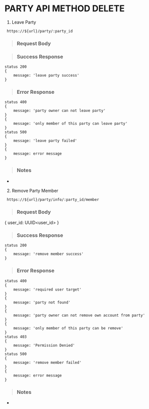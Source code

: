 # PARTY API METHOD DELETE

1. Leave Party

` https://${url}/party/:party_id`

> ### Request Body


> ### Success Response

```
status 200
{
    message: 'leave party success'
}
```

> ### Error Response

```
status 400
{
    message: 'party owner can not leave party'
}
{
    message: 'only member of this party can leave party'
}
status 500
{
    message: 'leave party failed'
}
{
    message: error message
}
```

> ### Notes

-

2. Remove Party Member

` https://${url}/party/info/:party_id/member`

> ### Request Body

{
    user_id: UUID<user_id>
}
> ### Success Response

```
status 200
{
    message: 'remove member success'
}
```

> ### Error Response

```
status 400
{
    message: 'required user target'
}
{
    message: 'party not found'
}
{
    message: 'party owner can not remove own account from party'
}
{
    message: 'only member of this party can be remove'
}
status 403
{
    message: 'Permission Denied'
}
status 500
{
    message: 'remove member failed'
}
{
    message: error message
}
```

> ### Notes

-
